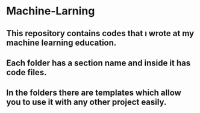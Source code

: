 # Machine-Larning

## This repository contains codes that ı wrote at my machine learning education.

## Each folder has a section name and inside it has code files.

## In the folders there are templates which allow you to use it with any other project easily.
